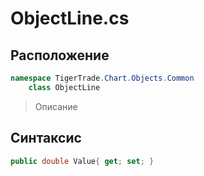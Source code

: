 
# ObjectLine.cs
## Расположение
```csharp
namespace TigerTrade.Chart.Objects.Common  
    class ObjectLine
```

> Описание

## Синтаксис
```csharp
public double Value{ get; set; }
```
